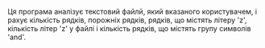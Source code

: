 Ця програма аналізує текстовий файлй, який вказаного користувачем, і рахує кількість рядків, порожніх рядків, рядків, що містять літеру 'z', кількість літер 'z' у файлі і кількість рядків, що містять групу символів 'and'.

